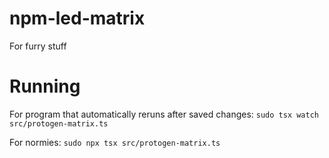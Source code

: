 # npm-led-matrix
For furry stuff

# Running
For program that automatically reruns after saved changes:
`sudo tsx watch src/protogen-matrix.ts`

For normies:
`sudo npx tsx src/protogen-matrix.ts`